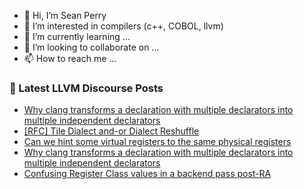 - 👋 Hi, I’m Sean Perry
- 👀 I’m interested in compilers (c++, COBOL, llvm)
- 🌱 I’m currently learning ...
- 💞️ I’m looking to collaborate on ...
- 📫 How to reach me ...

<!---
s66perry/s66perry is a ✨ special ✨ repository because its `README.md` (this file) appears on your GitHub profile.
You can click the Preview link to take a look at your changes.
--->
### 📕 Latest LLVM Discourse Posts

<!-- DISCOURSE-LLVM:START -->
- [Why clang transforms a declaration with multiple declarators into multiple independent declarators](https://discourse.llvm.org/t/why-clang-transforms-a-declaration-with-multiple-declarators-into-multiple-independent-declarators/71167#post_3)
- [[RFC] Tile Dialect and-or Dialect Reshuffle](https://discourse.llvm.org/t/rfc-tile-dialect-and-or-dialect-reshuffle/71252#post_3)
- [Can we hint some virtual registers to the same physical registers](https://discourse.llvm.org/t/can-we-hint-some-virtual-registers-to-the-same-physical-registers/71194#post_4)
- [Why clang transforms a declaration with multiple declarators into multiple independent declarators](https://discourse.llvm.org/t/why-clang-transforms-a-declaration-with-multiple-declarators-into-multiple-independent-declarators/71167#post_2)
- [Confusing Register Class values in a backend pass post-RA](https://discourse.llvm.org/t/confusing-register-class-values-in-a-backend-pass-post-ra/71246#post_4)
<!-- DISCOURSE-LLVM:END -->

